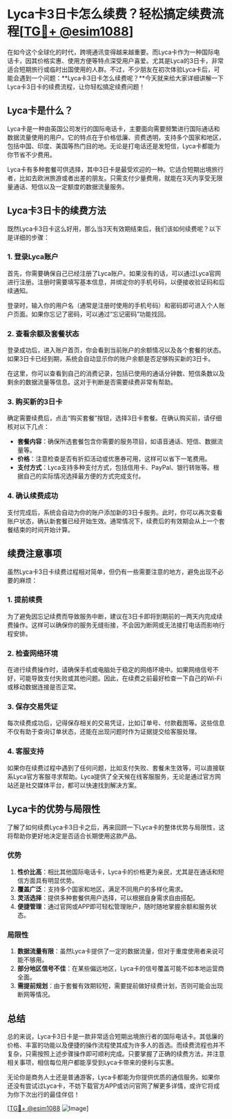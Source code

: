 # Lyca卡3日卡怎么续费？轻松搞定续费流程[[TG💪+ @esim1088](https://t.me/s/esim1088)]

在如今这个全球化的时代，跨境通讯变得越来越重要。而Lyca卡作为一种国际电话卡，因其价格实惠、使用方便等特点深受用户喜爱。尤其是Lyca的3日卡，非常适合短期旅行或临时出国使用的人群。不过，不少朋友在初次体验Lyca卡后，可能会遇到一个问题：**Lyca卡3日卡怎么续费呢？**今天就来给大家详细讲解一下Lyca卡3日卡的续费流程，让你轻松搞定续费问题！

## Lyca卡是什么？

Lyca卡是一种由英国公司发行的国际电话卡，主要面向需要频繁进行国际通话和数据流量使用的用户。它的特点在于价格低廉、资费透明，支持多个国家和地区，包括中国、印度、美国等热门目的地。无论是打电话还是发短信，Lyca卡都能为你节省不少费用。

Lyca卡有多种套餐可供选择，其中3日卡是最受欢迎的一种。它适合短期出境旅行者，比如去欧洲旅游或者出差的朋友。只需支付少量费用，就能在3天内享受无限量通话、短信以及一定额度的数据流量服务。

## Lyca卡3日卡的续费方法

既然Lyca卡3日卡这么好用，那么当3天有效期结束后，我们该如何续费呢？以下是详细的步骤：

### **1. 登录Lyca账户**

首先，你需要确保自己已经注册了Lyca账户。如果没有的话，可以通过Lyca官网进行注册。注册时需要填写基本信息，并绑定你的手机号码，以便接收验证码和后续通知。

登录时，输入你的用户名（通常是注册时使用的手机号码）和密码即可进入个人账户页面。如果你忘记了密码，可以通过“忘记密码”功能找回。

### **2. 查看余额及套餐状态**

登录成功后，进入账户首页，你会看到当前账户的余额情况以及各个套餐的状态。如果3日卡已经到期，系统会自动显示你的账户余额是否足够购买新的3日卡。

在这里，你可以查看到自己的消费记录，包括已使用的通话分钟数、短信条数以及剩余的数据流量等信息。这对于判断是否需要续费非常有帮助。

### **3. 购买新的3日卡**

确定需要续费后，点击“购买套餐”按钮，选择3日卡套餐。在确认购买前，请仔细核对以下几点：

- **套餐内容**：确保所选套餐包含你需要的服务项目，如语音通话、短信、数据流量等。
- **价格**：注意检查是否有折扣活动或优惠券可用，这样可以省下一笔费用。
- **支付方式**：Lyca支持多种支付方式，包括信用卡、PayPal、银行转账等。根据自己的实际情况选择最方便的方式完成支付。

### **4. 确认续费成功**

支付完成后，系统会自动为你的账户添加新的3日卡服务。此时，你可以再次查看账户状态，确认新套餐已经开始生效。通常情况下，续费后的有效期会从上一个套餐结束的时间开始计算。

## 续费注意事项

虽然Lyca卡3日卡续费过程相对简单，但仍有一些需要注意的地方，避免出现不必要的麻烦：

### **1. 提前续费**

为了避免因忘记续费而导致服务中断，建议在3日卡即将到期前的一两天内完成续费操作。这样可以确保你的服务无缝衔接，不会因为断网或无法接打电话而影响行程安排。

### **2. 检查网络环境**

在进行续费操作时，请确保手机或电脑处于稳定的网络环境中。如果网络信号不好，可能导致支付失败或其他问题。因此，在续费之前最好检查一下自己的Wi-Fi或移动数据连接是否正常。

### **3. 保存交易凭证**

每次续费成功后，记得保存相关的交易凭证，比如订单号、付款截图等。这些信息不仅有助于查询订单状态，还能在出现问题时作为证据提交给客服处理。

### **4. 客服支持**

如果你在续费过程中遇到了任何问题，比如支付失败、套餐未生效等，可以直接联系Lyca官方客服寻求帮助。Lyca提供了全天候在线客服服务，无论是通过官方网站还是社交媒体平台，都可以快速找到解决方案。

## Lyca卡的优势与局限性

了解了如何续费Lyca卡3日卡之后，再来回顾一下Lyca卡的整体优势与局限性，这将帮助你更好地决定是否适合长期使用这款产品。

### **优势**

1. **性价比高**：相比其他国际电话卡，Lyca卡的价格更为亲民，尤其是在通话和短信方面具有明显优势。
2. **覆盖广泛**：支持多个国家和地区，满足不同用户的多样化需求。
3. **灵活选择**：提供多种套餐供用户选择，可以根据自身需求自由搭配。
4. **便捷管理**：通过官网或APP即可轻松管理账户，随时随地掌握余额和服务状态。

### **局限性**

1. **数据流量有限**：虽然Lyca卡提供了一定的数据流量，但对于重度使用者来说可能不够用。
2. **部分地区信号不佳**：在某些偏远地区，Lyca卡的信号覆盖可能不如本地运营商全面。
3. **需提前规划**：由于套餐有效期较短，需要提前做好续费计划，否则可能会出现断网等情况。

## 总结

总的来说，Lyca卡3日卡是一款非常适合短期出境旅行者的国际电话卡。其低廉的价格、丰富的功能以及便捷的操作流程使其成为许多人的首选。而续费流程也并不复杂，只需按照上述步骤操作即可顺利完成。只要掌握了正确的续费方法，并注意相关事项，相信每位用户都能享受到Lyca卡带来的便利与实惠。

无论你是商务人士还是普通游客，Lyca卡都能为你提供优质的通信服务。如果你还没有尝试过Lyca卡，不妨下载官方APP或访问官网了解更多详情，或许它将成为你下次出行的最佳伴侣！

[[TG💪+ @esim1088](https://t.me/s/esim1088) ![Image](https://i.postimg.cc/4NQfJmqS/Snipaste-2025-05-13-00-14-12.png)]
